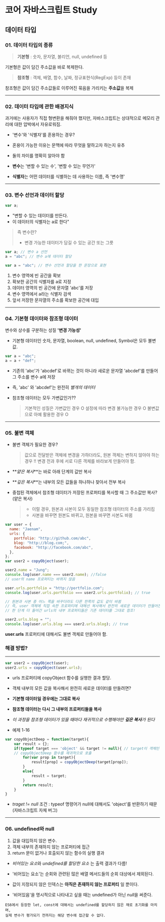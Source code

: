 # 코어 자바스크립트 Study

## 데이터 타입

### 01. 데이터 타입의 종류

> **기본형**
> : 숫자, 문자열, 불리언, null, undefined 등

기본형은 값이 담긴 주소값을 바로 복제한다.

> **참조형**
> : 객체, 배열, 함수, 날짜, 정규표현식(RegExp) 등이 존재

참조형은 값이 담긴 주소값들로 이루어진 묶음을 가리키는 **주소값**을 복제

---

### 02. 데이터 타입에 관한 배경지식

과거에는 사용자가 직접 형변환을 해줘야 했지만,
자바스크립트는 상대적으로 메모리 관리에 대한 압박에서 자유로워짐.

- '변수'와 '식별자'를 혼용하는 경우?
- 혼용이 가능한 이유는 문맥에 따라 무엇을 말하고자 하는지 유추
- 둘의 차이를 명확히 알아야 함

- **변수**는 '변할 수 있는 수', '변할 수 있는 무언가'
- **식별자**는 어떤 데이터를 식별하는 데 사용하는 이름, 즉 '변수명'

---

### 03. 변수 선언과 데이터 할당

```js
var a;
```

- "변할 수 있는 데이터를 만든다.
- 이 데이터의 식별자는 a로 한다"

> 즉 변수란?
>
> - 변경 가능한 데이터가 담길 수 있는 공간 또는 그릇

```js
var a; // 변수 a 선언
a = "abc"; // 변수 a에 데이터 할당

var a = "abc"; // 변수 선언과 할당을 한 문장으로 표현
```

1. 변수 영역에 빈 공간을 확보
2. 확보한 공간의 식별자를 a로 지정
3. 데이터 영역의 빈 공간에 문자열 'abc'를 저장
4. 변수 영역에서 a라는 식별자 검색
5. 앞서 저장한 문자열의 주소를 확보한 공간에 대입

---

### 04. 기본형 데이터와 참조형 데이터

변수와 상수를 구분하는 성질 **'변경 가능성'**

- 기본형 데이터인 숫자, 문자열, boolean, null, undefined, Symbol은 모두 불변값.

```js
var a = "abc";
a = a + "def";
```

- 기존의 'abc'가 'abcdef'로 바뀌는 것이 아니라 새로운 문자열 'abcdef'를 만들어 그 주소를 변수 a에 저장
- 즉, 'abc' 와 'abcdef'는 완전히 _별개의 데이터_

- 참조형 데이터는 모두 가변값인가??
  > 기본적인 성질은 가변값인 경우 O
  > 설정에 따라 변경 불가능한 경우 O
  > 불변값으로 아예 활용한 경우 O

---

### 05. 불변 객체

- 불변 객체가 필요한 경우?

  > 값으로 전달받은 객체에 변경을 가하더라도, 원본 객체는 변하지 않아야 하는 경우 !!
  > 변경 전과 후에 서로 다른 객체를 바라보게 만들어야 함.

- **_얕은 복사_**는 바로 아래 단계의 값만 복사
- **_깊은 복사_**는 내부의 모든 값들을 하나하나 찾아서 전부 복사

- 중첩된 객체에서 참조형 데이터가 저장된 프로퍼티를 복사할 때 그 주소값만 복사?(얕은 복사)
  > - 이럴 경우, 원본과 사본이 모두 동일한 참조형 데이터의 주소를 가리킴
  > - 사본을 바꾸면 원본도 바뀌고, 원본을 바꾸면 사본도 바뀜

```js
var user = {
  name: "Jaenam",
  urls: {
    portfolio: "http://github.com/abc",
    blog: "http://blog.com;",
    facebook: "http://facebook.com/abc",
  },
};
var user2 = copyObject(user);

user2.name = "Jung";
console.log(user.name === user2.name); //false
// user의 name 프로퍼티는 바뀌지 않음

user.urls.portfolio = "http://portfolio.com";
console.log(user.urls.portfolio === user2.urls.portfolio); // true

// 원본과 사본 중 어느 쪽을 바꾸더라도 다른 한쪽의 값도 같이 바뀜
// 즉, user 객체에 직접 속한 프로퍼티에 대해선 복사해서 완전히 새로운 데이터가 만들어진 반면
// 한 단계 더 들어간 urls의 내부 프로퍼티들은 기존 데이터를 그대로 참조!

user2.urls.blog = "";
console.log(user.urls.blog === user2.urls.blog); // true
```

**user.urls** 프로퍼티에 대해서도 불변 객체로 만들어야 함.

### 해결 방법?

---

```js
var user2 = copyObject(user);
user2.urls = copyObject(user.urls);
```

- urls 프로퍼티에 copyObject 함수를 실행한 결과 할당.

- 객체 내부의 모든 값을 복사해서 완전히 새로운 데이터를 만들려면?
- **기본형 데이터일 경우에는 그대로 복사**
- **참조형 데이터는 다시 그 내부의 프로퍼티들을 복사**
- _이 과정을 참조형 데이터가 있을 때마다 재귀적으로 수행해야만 **깊은 복사**가 된다_

- 예제 1-16

```js
var copyObjectDeep = function(target){
    var result = {};
    if(typeof target === 'object' && target != null){ // target이 객체인 경우 => 내부 프로퍼티들을 순회
    // copyObjectDeep 함수를 재귀적으로 호출
        for(var prop in target){
            result[prop] = copyObjectDeep(target[prop]);
        }
        else{
            result = target;
        }
        return result;
    }
}
```

- _traget != null_ 조건 : typeof 명령어가 null에 대해서도 'object'를 반환하기 때문(자바스크립트 자체 버그)

---

### 06. undefined와 null

1. 값을 대입하지 않은 변수.
2. 객체 내부의 존재하지 않는 프로퍼티에 접근
3. return 문이 없거나 호출되지 않는 함수의 실행 결과

- *비어있는 요소*와 _undefined를 할당한 요소_ 는 출력 결과가 다름!
- '비어있는 요소'는 순회와 관련된 많은 배열 메서드들의 순회 대상에서 제외된다.
- 값이 지정되지 않은 인덱스는 **아직은 존재하지 않는 프로퍼티** 일 뿐이다.

- '비어있음'을 명시적으로 나타내고 싶을 때는 undefined가 아닌 *null*을 써준다.

```plaintext
ES6에서 등장한 let, const에 대해서는 undefined를 할당하지 않은 채로 초기화를 마치며,
실제 변수가 평가되기 전까지는 해당 변수에 접근할 수 없다.
```
